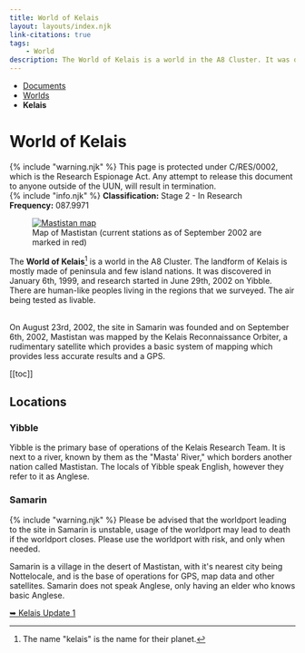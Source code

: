 ```yaml
---
title: World of Kelais
layout: layouts/index.njk
link-citations: true
tags:
    - World
description: The World of Kelais is a world in the A8 Cluster. It was discovered in January 6th, 1999, and research started in June 29th, 2002 on Yibble.
---
```

<nav class="text-sm breadcrumbs mb-5">
    <ul>
        <li><a href="/docs">Documents</a></li>
        <li><a href="/docs/world">Worlds</a></li>
        <li><b>Kelais</b></li>
    </ul>
</nav>
<div class="text-center"><h1>World of Kelais</h1></div>

<div class="grid gap-5 mb-5">
<div class="alert alert-error shadow-lg">
    <div>
        {% include "warning.njk" %}
        <span>
            This page is protected under C/RES/0002, which is the Research Espionage Act. Any attempt to release this document to anyone outside of the UUN, will result in termination.
        </span>
    </div>
</div>

<div class="alert shadow-lg slate-color">
    <div>
    {% include "info.njk" %}
    <span>
        <b>Classification:</b> <span class="text-orange-400">Stage 2 - In Research</span><br>
        <b>Frequency:</b> 087.9971
    </span>
    </div>
</div>
</div>

<figure class="float-right mr-[20px] w-[200px]">
<a href="/assets/img/Mastistan_map.png">
<img class="h-[150px] w-auto" src="/assets/img/Mastistan_map.png" alt="Mastistan map" />
</a>
<figcaption class="text-slate-700 dark:text-slate-300 break-normal">Map of Mastistan (current stations as of September 2002 are marked in red)</figcaption>
</figure>

The **World of Kelais**[^1] is a world in the A8 Cluster. The landform of Kelais is mostly made of peninsula and few island nations. It was discovered in January 6th, 1999, and research started in June 29th, 2002 on Yibble. There are human-like peoples living in the regions that we surveyed. The air being tested as livable.<br><br>

On August 23rd, 2002, the site in Samarin was founded and on September 6th, 2002, Mastistan was mapped by the Kelais Reconnaissance Orbiter, a rudimentary satellite which provides a basic system of mapping which provides less accurate results and a GPS.

[[toc]]

## Locations

### Yibble
Yibble is the primary base of operations of the Kelais Research Team. It is next to a river, known by them as the "Masta' River," which borders another nation called Mastistan. The locals of Yibble speak English, however they refer to it as Anglese.

### Samarin
<div class="alert alert-warning shadow-lg mb-5">
<div>
{% include "warning.njk" %}
<span>Please be advised that the worldport leading to the site in Samarin is unstable, usage of the worldport may lead to death if the worldport closes. Please use the worldport with risk, and only when needed.</span></div></div>

Samarin is a village in the desert of Mastistan, with it's nearest city being Nottelocale, and is the base of operations for GPS, map data and other satellites. Samarin does not speak Anglese, only having an elder who knows basic Anglese.

<div class="divider"></div> 
<a href="/docs/world/kelais/update-1">➥ Kelais Update 1</a>

[^1]: The name "kelais" is the name for their planet.